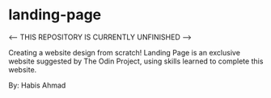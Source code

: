 # landing-page

<-- THIS REPOSITORY IS CURRENTLY UNFINISHED -->

Creating a website design from scratch! Landing Page is an exclusive website suggested by The Odin Project, using skills learned to complete this website.

By: Habis Ahmad

